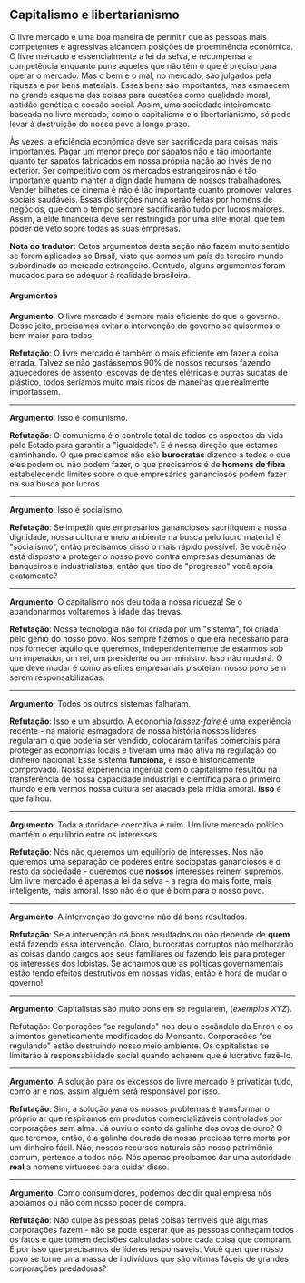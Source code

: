 ## Capitalismo e libertarianismo

O livre mercado é uma boa maneira de permitir que as pessoas mais competentes e agressivas alcancem posições de proeminência econômica. O livre mercado é essencialmente a lei da selva, e recompensa a competência enquanto pune aqueles que não têm o que é preciso para operar o mercado. Mas o bem e o mal, no mercado, são julgados pela riqueza e por bens materiais. Esses bens são importantes, mas esmaecem no grande esquema das coisas para questões como qualidade moral, aptidão genética e coesão social. Assim, uma sociedade inteiramente baseada no livre mercado, como o capitalismo e o libertarianismo, só pode levar à destruição do nosso povo a longo prazo.

Às vezes, a eficiência econômica deve ser sacrificada para coisas mais importantes. Pagar um menor preço por sapatos não é tão importante quanto ter sapatos fabricados em nossa própria nação ao invés de no exterior. Ser competitivo com os mercados estrangeiros não é tão importante quanto manter a dignidade humana de nossos trabalhadores. Vender bilhetes de cinema é não é tão importante quanto promover valores sociais saudáveis. Essas distinções nunca serão feitas por homens de negócios, que com o tempo sempre sacrificarão tudo por lucros maiores. Assim, a elite financeira deve ser restringida por uma elite moral, que tem poder de veto sobre todas as suas empresas.

**Nota do tradutor:** Cetos argumentos desta seção não fazem muito sentido se forem aplicados ao Brasil, visto que somos um país de terceiro mundo subordinado ao mercado estrangeiro. Contudo, alguns argumentos foram mudados para se adequar à realidade brasileira.

#### Argumentos

**Argumento**: O livre mercado é sempre mais eficiente do que o governo. Desse jeito, precisamos evitar a intervenção do governo se quisermos o  bem maior para todos.

**Refutação**: O livre mercado é também o mais eficiente em fazer a coisa errada. Talvez se não gastássemos 90% de nossos recursos fazendo aquecedores de assento, escovas de dentes elétricas e outras sucatas de plástico, todos seríamos muito mais ricos de maneiras que realmente importassem.

---

**Argumento**: Isso é comunismo.

**Refutação**: O comunismo é o controle total de todos os aspectos da vida pelo Estado para garantir a "igualdade". E é nessa direção que estamos caminhando. O que precisamos não são **burocratas** dizendo a todos o que eles podem ou não podem fazer, o que precisamos é de **homens de fibra** estabelecendo limites sobre o que empresários gananciosos podem fazer na sua busca por lucros.

---

**Argumento**: Isso é socialismo.

**Refutação**: Se impedir que empresários gananciosos sacrifiquem a nossa dignidade, nossa cultura e meio ambiente na busca pelo lucro material é "socialismo", então precisamos disso o mais rápido possível. Se você não está disposto a proteger o nosso povo contra empresas desumanas de banqueiros e industrialistas, então que tipo de "progresso" você apoia exatamente?

---

**Argumento**: O capitalismo nos deu toda a nossa riqueza! Se o abandonarmos voltaremos à idade das trevas.

**Refutação**: Nossa tecnologia não foi criada por um "sistema", foi criada pelo gênio do nosso povo. Nós sempre fizemos o que era necessário para nos fornecer aquilo que queremos, independentemente de estarmos sob um imperador, um rei, um presidente ou um ministro. Isso não mudará. O que deve mudar é como as elites empresariais pisoteiam nosso povo sem serem responsabilizadas.

---

**Argumento**: Todos os outros sistemas falharam.

**Refutação**: Isso é um absurdo. A economia _laissez-faire_ é uma experiência recente - na maioria esmagadora de nossa história nossos líderes regularam o que poderia ser vendido, colocaram tarifas comerciais para proteger as economias locais e tiveram uma mão ativa na regulação do dinheiro nacional. Esse sistema **funciona,** e isso é historicamente comprovado. Nossa experiência ingênua com o capitalismo resultou na transferência de nossa capacidade industrial e científica para o primeiro mundo e em vermos nossa cultura ser atacada pela mídia amoral. **Isso** é que falhou.

---

**Argumento**: Toda autoridade coercitiva é ruim. Um livre mercado político mantém o equilíbrio entre os interesses.

**Refutação**: Nós não queremos um equilíbrio de interesses. Nós não queremos uma separação de poderes entre sociopatas gananciosos e o resto da sociedade - queremos que **nossos** interesses reinem supremos. Um livre mercado é apenas a lei da selva - a regra do mais forte, mais inteligente, mais amoral. Isso não é o que é bom para o nosso povo.

---

**Argumento**: A intervenção do governo não dá bons resultados.

**Refutação**: Se a intervenção dá bons resultados ou não depende de **quem** está fazendo essa intervenção. Claro, burocratas corruptos não melhorarão as coisas dando cargos aos seus familiares ou fazendo leis para proteger os interesses dos lobistas. Se acharmos que as políticas governamentais estão tendo efeitos destrutivos em nossas vidas, então é hora de mudar o governo!

---

**Argumento**: Capitalistas são muito bons em se regularem, (_exemplos XYZ_).

Refutação: Corporações “se regulando" nos deu o escândalo da Enron e os alimentos geneticamente modificados da Monsanto. Corporações “se regulando" estão destruindo nosso meio ambiente. Os capitalistas se limitarão à responsabilidade social quando acharem que é lucrativo fazê-lo.

---

**Argumento**: A solução para os excessos do livre mercado é privatizar tudo, como ar e rios, assim alguém será responsável por isso.

**Refutação**: Sim, a solução para os nossos problemas é transformar o próprio ar que respiramos em produtos comercializáveis controlados por corporações sem alma. Já ouviu o conto da galinha dos ovos de ouro? O que teremos, então, é a galinha dourada da nossa preciosa terra morta por um dinheiro fácil. Não, nossos recursos naturais são nosso patrimônio comum, pertence a todos nós. Nós apenas precisamos dar uma autoridade **real** a homens virtuosos para cuidar disso.

---

**Argumento**: Como consumidores, podemos decidir qual empresa nós apoiamos ou não com nosso poder de compra.

**Refutação**: Não culpe as pessoas pelas coisas terríveis que algumas corporações fazem - não se pode esperar que as pessoas conheçam todos os fatos e que tomem decisões calculadas sobre cada coisa que compram. É por isso que precisamos de líderes responsáveis. Você quer que nosso povo se torne uma massa de indivíduos que são vítimas fáceis de grandes corporações predadoras?

